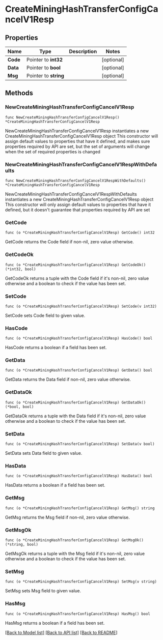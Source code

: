 # CreateMiningHashTransferConfigCancelV1Resp

## Properties

Name | Type | Description | Notes
------------ | ------------- | ------------- | -------------
**Code** | Pointer to **int32** |  | [optional] 
**Data** | Pointer to **bool** |  | [optional] 
**Msg** | Pointer to **string** |  | [optional] 

## Methods

### NewCreateMiningHashTransferConfigCancelV1Resp

`func NewCreateMiningHashTransferConfigCancelV1Resp() *CreateMiningHashTransferConfigCancelV1Resp`

NewCreateMiningHashTransferConfigCancelV1Resp instantiates a new CreateMiningHashTransferConfigCancelV1Resp object
This constructor will assign default values to properties that have it defined,
and makes sure properties required by API are set, but the set of arguments
will change when the set of required properties is changed

### NewCreateMiningHashTransferConfigCancelV1RespWithDefaults

`func NewCreateMiningHashTransferConfigCancelV1RespWithDefaults() *CreateMiningHashTransferConfigCancelV1Resp`

NewCreateMiningHashTransferConfigCancelV1RespWithDefaults instantiates a new CreateMiningHashTransferConfigCancelV1Resp object
This constructor will only assign default values to properties that have it defined,
but it doesn't guarantee that properties required by API are set

### GetCode

`func (o *CreateMiningHashTransferConfigCancelV1Resp) GetCode() int32`

GetCode returns the Code field if non-nil, zero value otherwise.

### GetCodeOk

`func (o *CreateMiningHashTransferConfigCancelV1Resp) GetCodeOk() (*int32, bool)`

GetCodeOk returns a tuple with the Code field if it's non-nil, zero value otherwise
and a boolean to check if the value has been set.

### SetCode

`func (o *CreateMiningHashTransferConfigCancelV1Resp) SetCode(v int32)`

SetCode sets Code field to given value.

### HasCode

`func (o *CreateMiningHashTransferConfigCancelV1Resp) HasCode() bool`

HasCode returns a boolean if a field has been set.

### GetData

`func (o *CreateMiningHashTransferConfigCancelV1Resp) GetData() bool`

GetData returns the Data field if non-nil, zero value otherwise.

### GetDataOk

`func (o *CreateMiningHashTransferConfigCancelV1Resp) GetDataOk() (*bool, bool)`

GetDataOk returns a tuple with the Data field if it's non-nil, zero value otherwise
and a boolean to check if the value has been set.

### SetData

`func (o *CreateMiningHashTransferConfigCancelV1Resp) SetData(v bool)`

SetData sets Data field to given value.

### HasData

`func (o *CreateMiningHashTransferConfigCancelV1Resp) HasData() bool`

HasData returns a boolean if a field has been set.

### GetMsg

`func (o *CreateMiningHashTransferConfigCancelV1Resp) GetMsg() string`

GetMsg returns the Msg field if non-nil, zero value otherwise.

### GetMsgOk

`func (o *CreateMiningHashTransferConfigCancelV1Resp) GetMsgOk() (*string, bool)`

GetMsgOk returns a tuple with the Msg field if it's non-nil, zero value otherwise
and a boolean to check if the value has been set.

### SetMsg

`func (o *CreateMiningHashTransferConfigCancelV1Resp) SetMsg(v string)`

SetMsg sets Msg field to given value.

### HasMsg

`func (o *CreateMiningHashTransferConfigCancelV1Resp) HasMsg() bool`

HasMsg returns a boolean if a field has been set.


[[Back to Model list]](../README.md#documentation-for-models) [[Back to API list]](../README.md#documentation-for-api-endpoints) [[Back to README]](../README.md)


